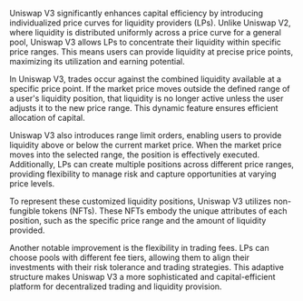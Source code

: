 Uniswap V3 significantly enhances capital efficiency by introducing individualized price curves for liquidity providers (LPs). Unlike Uniswap V2, where liquidity is distributed uniformly across a price curve for a general pool, Uniswap V3 allows LPs to concentrate their liquidity within specific price ranges. This means users can provide liquidity at precise price points, maximizing its utilization and earning potential.

In Uniswap V3, trades occur against the combined liquidity available at a specific price point. If the market price moves outside the defined range of a user's liquidity position, that liquidity is no longer active unless the user adjusts it to the new price range. This dynamic feature ensures efficient allocation of capital.

Uniswap V3 also introduces range limit orders, enabling users to provide liquidity above or below the current market price. When the market price moves into the selected range, the position is effectively executed. Additionally, LPs can create multiple positions across different price ranges, providing flexibility to manage risk and capture opportunities at varying price levels.

To represent these customized liquidity positions, Uniswap V3 utilizes non-fungible tokens (NFTs). These NFTs embody the unique attributes of each position, such as the specific price range and the amount of liquidity provided. 

Another notable improvement is the flexibility in trading fees. LPs can choose pools with different fee tiers, allowing them to align their investments with their risk tolerance and trading strategies. This adaptive structure makes Uniswap V3 a more sophisticated and capital-efficient platform for decentralized trading and liquidity provision.